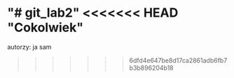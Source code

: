 "# git_lab2" 
<<<<<<< HEAD
"Cokolwiek"
=======

autorzy: ja sam
>>>>>>> 6dfd4e647be8d17ca2861adb6fb7b3b896204b18
